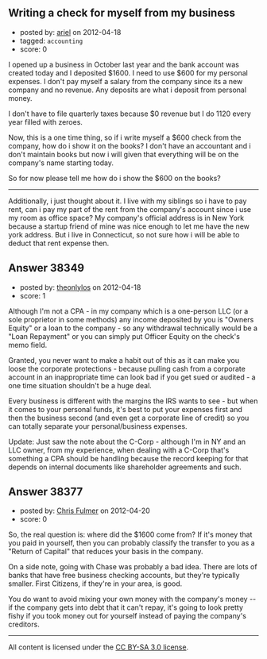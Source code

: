 ## Writing a check for myself from my business

- posted by: [ariel](https://stackexchange.com/users/-1/17570-ariel) on 2012-04-18
- tagged: `accounting`
- score: 0

I opened up a business in October last year and the bank account was created today and I deposited $1600.  I need to use $600 for my personal expenses.  I don't pay myself a salary from the company since its a new company and no revenue.  Any deposits are what i deposit from personal money.  

I don't have to file quarterly taxes because $0 revenue but I do 1120 every year filled with zeroes.  

Now, this is a one time thing, so if i write myself a $600 check from the company, how do i show it on the books? I don't have an accountant and i don't maintain books but now i will given that everything will be on the company's name starting today.    

So for now please tell me how do i show the $600 on the books?

----------------------

Additionally, i just thought about it.  I live with my siblings so i have to pay rent, can i pay my part of the rent from the company's account since i use my room as office space? My company's official address is in New York because a startup friend of mine was nice enough to let me have the new york address.  But i live in Connecticut, so not sure how i will be able to deduct that rent expense then. 


## Answer 38349

- posted by: [theonlylos](https://stackexchange.com/users/-1/11985-theonlylos) on 2012-04-18
- score: 1

Although I'm not a CPA - in my company which is a one-person LLC (or a sole proprietor in some methods) any income deposited by you is "Owners Equity" or a loan to the company - so any withdrawal technically would be a "Loan Repayment" or you can simply put Officer Equity on the check's memo field.

Granted, you never want to make a habit out of this as it can make you loose the corporate protections - because pulling cash from a corporate account in an inappropriate time can look bad if you get sued or audited - a one time situation shouldn't be a huge deal.

Every business is different with the margins the IRS wants to see - but when it comes to your personal funds, it's best to put your expenses first and then the business second (and even get a corporate line of credit) so you can totally separate your personal/business expenses.

Update:  Just saw the note about the C-Corp - although I'm in NY and an LLC owner, from my experience, when dealing with a C-Corp that's something a CPA should be handling because the record keeping for that depends on internal documents like shareholder agreements and such.


## Answer 38377

- posted by: [Chris Fulmer](https://stackexchange.com/users/-1/17026-chris-fulmer) on 2012-04-20
- score: 0

So, the real question is: where did the $1600 come from?  If it's money that you paid in yourself, then you can probably classify the transfer to you as a "Return of Capital" that reduces your basis in the company.

On a side note, going with Chase was probably a bad idea.  There are lots of banks that have free business checking accounts, but they're typically smaller.  First Citizens, if they're in your area, is good.

You do want to avoid mixing your own money with the company's money -- if the company gets into debt that it can't repay, it's going to look pretty fishy if you took money out for yourself instead of paying the company's creditors.



---

All content is licensed under the [CC BY-SA 3.0 license](https://creativecommons.org/licenses/by-sa/3.0/).
